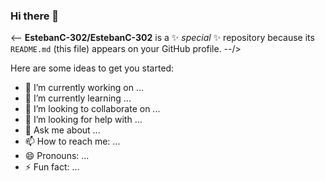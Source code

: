 ### Hi there 👋



<--  **EstebanC-302/EstebanC-302** is a ✨ _special_ ✨ repository because its `README.md` (this file) appears on your GitHub profile. --/>

Here are some ideas to get you started:

- 🔭 I’m currently working on ...
- 🌱 I’m currently learning ...
- 👯 I’m looking to collaborate on ...
- 🤔 I’m looking for help with ...
- 💬 Ask me about ...
- 📫 How to reach me: ...
- 😄 Pronouns: ...
- ⚡ Fun fact: ...
